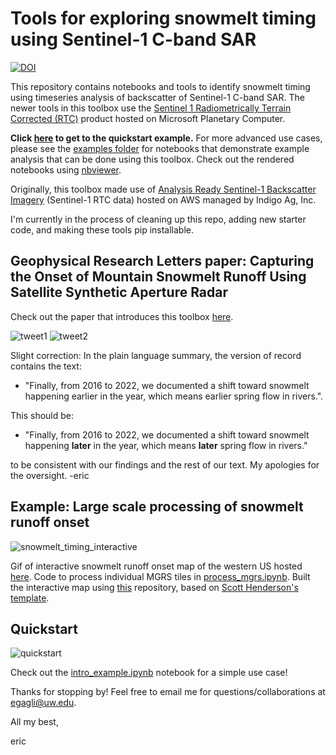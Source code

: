 # Tools for exploring snowmelt timing using Sentinel-1 C-band SAR
 
 [![DOI](https://zenodo.org/badge/433593658.svg)](https://zenodo.org/badge/latestdoi/433593658)

This repository contains notebooks and tools to identify snowmelt timing using timeseries analysis of backscatter of Sentinel-1 C-band SAR. The newer tools in this toolbox use the [Sentinel 1 Radiometrically Terrain Corrected (RTC)](https://planetarycomputer.microsoft.com/dataset/sentinel-1-rtc) product hosted on Microsoft Planetary Computer.

**Click [here](#Quickstart) to get to the quickstart example.** For more advanced use cases, please see the [examples folder](https://github.com/egagli/sar_snow_melt_timing/tree/main/examples) for notebooks that demonstrate example analysis that can be done using this toolbox. Check out the rendered notebooks using [nbviewer](https://nbviewer.org/github/egagli/sar_snow_melt_timing/tree/main/examples/). 

Originally, this toolbox made use of [Analysis Ready Sentinel-1 Backscatter Imagery](https://registry.opendata.aws/sentinel-1-rtc-indigo/) (Sentinel-1 RTC data) hosted on AWS managed by Indigo Ag, Inc. 

I'm currently in the process of cleaning up this repo, adding new starter code, and making these tools pip installable. 


## Geophysical Research Letters paper: Capturing the Onset of Mountain Snowmelt Runoff Using Satellite Synthetic Aperture Radar

Check out the paper that introduces this toolbox [here](https://doi.org/10.1029/2023GL105303).

![tweet1](https://github.com/egagli/sar_snowmelt_timing/assets/67975937/47c81c77-4567-405a-80ec-10d63af8254d)
![tweet2](https://github.com/egagli/sar_snowmelt_timing/assets/67975937/08185464-199e-4b87-8a65-810449638440)

Slight correction: In the plain language summary, the version of record contains the text: 

- "Finally, from 2016 to 2022, we documented a shift toward snowmelt happening earlier in the year, which means earlier spring flow in rivers.".
  
This should be:

- "Finally, from 2016 to 2022, we documented a shift toward snowmelt happening **later** in the year, which means **later** spring flow in rivers."

to be consistent with our findings and the rest of our text. My apologies for the oversight. -eric


## Example: Large scale processing of snowmelt runoff onset

![snowmelt_timing_interactive](https://github.com/egagli/sar_snowmelt_timing/assets/67975937/8f1d70cb-bc7d-4419-9cee-2bd3a178b790)


Gif of interactive snowmelt runoff onset map of the western US hosted [here](https://egagli.github.io/view_sar_snowmelt_timing_map/). Code to process individual MGRS tiles in [process_mgrs.ipynb](https://github.com/egagli/sar_snowmelt_timing/blob/main/examples/process_mgrs.ipynb). Built the interactive map using [this](https://github.com/egagli/view_sar_snowmelt_timing_map) repository, based on [Scott Henderson's template](https://github.com/scottyhq/share-a-raster). 

## Quickstart
![quickstart](https://github.com/egagli/sar_snowmelt_timing/assets/67975937/58a68fc0-54bb-4fcc-ba8f-f4eda67a0ae1)

Check out the [intro_example.ipynb](https://github.com/egagli/sar_snowmelt_timing/blob/main/examples/intro_example.ipynb) notebook for a simple use case!



Thanks for stopping by! Feel free to email me for questions/collaborations at egagli@uw.edu.

All my best,

eric
